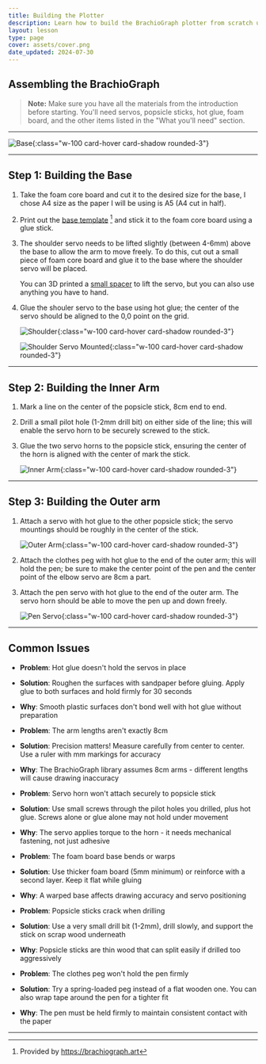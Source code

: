 ```yaml
---
title: Building the Plotter
description: Learn how to build the BrachioGraph plotter from scratch using simple components and tools.
layout: lesson
type: page
cover: assets/cover.png
date_updated: 2024-07-30
---
```


## Assembling the BrachioGraph

> **Note:** Make sure you have all the materials from the introduction before starting. You'll need servos, popsicle sticks, hot glue, foam board, and the other items listed in the "What you'll need" section.

---

![Base](assets/base.jpg){:class="w-100 card-hover card-shadow rounded-3"}

---

## Step 1: Building the Base

1. Take the foam core board and cut it to the desired size for the base, I chose A4 size as the paper I will be using is A5 (A4 cut in half).

1. Print out the [base template](assets/template-grid.pdf) [^1] and stick it to the foam core board using a glue stick.

1. The shoulder servo needs to be lifted slightly (between 4-6mm) above the base to allow the arm to move freely. To do this, cut out a small piece of foam core board and glue it to the base where the shoulder servo will be placed.
  
    You can 3D printed a [small spacer](assets/base.stl) to lift the servo, but you can also use anything you have to hand.

1. Glue the shouler servo to the base using hot glue; the center of the servo should be aligned to the 0,0 point on the grid.

    ![Shoulder](assets/shoulder.jpg){:class="w-100 card-hover card-shadow rounded-3"}

    ![Shoulder Servo Mounted](assets/base_servo.jpg){:class="w-100 card-hover card-shadow rounded-3"}

---

## Step 2: Building the  Inner Arm

1. Mark a line on the center of the popsicle stick, 8cm end to end.

1. Drill a small pilot hole (1-2mm drill bit) on either side of the line; this will enable the servo horn to be securely screwed to the stick.

1. Glue the two servo horns to the popsicle stick, ensuring the center of the horn is aligned with the center of mark the stick.

    ![Inner Arm](assets/inner_arm.jpg){:class="w-100 card-hover card-shadow rounded-3"}

---

## Step 3: Building the Outer arm

1. Attach a servo with hot glue to the other popsicle stick; the servo mountings should be roughly in the center of the stick.

    ![Outer Arm](assets/outer_arm.jpg){:class="w-100 card-hover card-shadow rounded-3"}

1. Attach the clothes peg with hot glue to the end of the outer arm; this will hold the pen; be sure to make the center point of the pen and the center point of the elbow servo are 8cm a part.

1. Attach the pen servo with hot glue to the end of the outer arm. The servo horn should be able to move the pen up and down freely.

    ![Pen Servo](assets/pen_servo.jpg){:class="w-100 card-hover card-shadow rounded-3"}

[^1]: Provided by <https://brachiograph.art>

---

## Common Issues

- **Problem**: Hot glue doesn't hold the servos in place
- **Solution**: Roughen the surfaces with sandpaper before gluing. Apply glue to both surfaces and hold firmly for 30 seconds
- **Why**: Smooth plastic surfaces don't bond well with hot glue without preparation

- **Problem**: The arm lengths aren't exactly 8cm
- **Solution**: Precision matters! Measure carefully from center to center. Use a ruler with mm markings for accuracy
- **Why**: The BrachioGraph library assumes 8cm arms - different lengths will cause drawing inaccuracy

- **Problem**: Servo horn won't attach securely to popsicle stick
- **Solution**: Use small screws through the pilot holes you drilled, plus hot glue. Screws alone or glue alone may not hold under movement
- **Why**: The servo applies torque to the horn - it needs mechanical fastening, not just adhesive

- **Problem**: The foam board base bends or warps
- **Solution**: Use thicker foam board (5mm minimum) or reinforce with a second layer. Keep it flat while gluing
- **Why**: A warped base affects drawing accuracy and servo positioning

- **Problem**: Popsicle sticks crack when drilling
- **Solution**: Use a very small drill bit (1-2mm), drill slowly, and support the stick on scrap wood underneath
- **Why**: Popsicle sticks are thin wood that can split easily if drilled too aggressively

- **Problem**: The clothes peg won't hold the pen firmly
- **Solution**: Try a spring-loaded peg instead of a flat wooden one. You can also wrap tape around the pen for a tighter fit
- **Why**: The pen must be held firmly to maintain consistent contact with the paper

---
